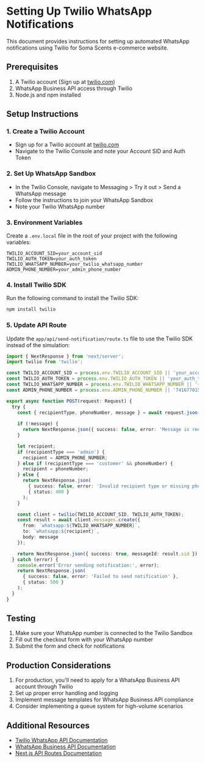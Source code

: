 # Setting Up Twilio WhatsApp Notifications

This document provides instructions for setting up automated WhatsApp notifications using Twilio for Soma Scents e-commerce website.

## Prerequisites

1. A Twilio account (Sign up at [twilio.com](https://www.twilio.com))
2. WhatsApp Business API access through Twilio
3. Node.js and npm installed

## Setup Instructions

### 1. Create a Twilio Account

- Sign up for a Twilio account at [twilio.com](https://www.twilio.com)
- Navigate to the Twilio Console and note your Account SID and Auth Token

### 2. Set Up WhatsApp Sandbox

- In the Twilio Console, navigate to Messaging > Try it out > Send a WhatsApp message
- Follow the instructions to join your WhatsApp Sandbox
- Note your Twilio WhatsApp number

### 3. Environment Variables

Create a `.env.local` file in the root of your project with the following variables:

```
TWILIO_ACCOUNT_SID=your_account_sid
TWILIO_AUTH_TOKEN=your_auth_token
TWILIO_WHATSAPP_NUMBER=your_twilio_whatsapp_number
ADMIN_PHONE_NUMBER=your_admin_phone_number
```

### 4. Install Twilio SDK

Run the following command to install the Twilio SDK:

```bash
npm install twilio
```

### 5. Update API Route

Update the `app/api/send-notification/route.ts` file to use the Twilio SDK instead of the simulation:

```typescript
import { NextResponse } from 'next/server';
import twilio from 'twilio';

const TWILIO_ACCOUNT_SID = process.env.TWILIO_ACCOUNT_SID || 'your_account_sid';
const TWILIO_AUTH_TOKEN = process.env.TWILIO_AUTH_TOKEN || 'your_auth_token';
const TWILIO_WHATSAPP_NUMBER = process.env.TWILIO_WHATSAPP_NUMBER || '+14155238886';
const ADMIN_PHONE_NUMBER = process.env.ADMIN_PHONE_NUMBER || '7416778158';

export async function POST(request: Request) {
  try {
    const { recipientType, phoneNumber, message } = await request.json();
    
    if (!message) {
      return NextResponse.json({ success: false, error: 'Message is required' }, { status: 400 });
    }

    let recipient;
    if (recipientType === 'admin') {
      recipient = ADMIN_PHONE_NUMBER;
    } else if (recipientType === 'customer' && phoneNumber) {
      recipient = phoneNumber;
    } else {
      return NextResponse.json(
        { success: false, error: 'Invalid recipient type or missing phone number' },
        { status: 400 }
      );
    }

    const client = twilio(TWILIO_ACCOUNT_SID, TWILIO_AUTH_TOKEN);
    const result = await client.messages.create({
      from: `whatsapp:${TWILIO_WHATSAPP_NUMBER}`,
      to: `whatsapp:${recipient}`,
      body: message
    });

    return NextResponse.json({ success: true, messageId: result.sid });
  } catch (error) {
    console.error('Error sending notification:', error);
    return NextResponse.json(
      { success: false, error: 'Failed to send notification' },
      { status: 500 }
    );
  }
}
```

## Testing

1. Make sure your WhatsApp number is connected to the Twilio Sandbox
2. Fill out the checkout form with your WhatsApp number
3. Submit the form and check for notifications

## Production Considerations

1. For production, you'll need to apply for a WhatsApp Business API account through Twilio
2. Set up proper error handling and logging
3. Implement message templates for WhatsApp Business API compliance
4. Consider implementing a queue system for high-volume scenarios

## Additional Resources

- [Twilio WhatsApp API Documentation](https://www.twilio.com/docs/whatsapp/api)
- [WhatsApp Business API Documentation](https://developers.facebook.com/docs/whatsapp/api/)
- [Next.js API Routes Documentation](https://nextjs.org/docs/api-routes/introduction)
